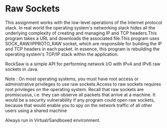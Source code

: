 # Raw Sockets
This assignment works with the low-level operations of the Internet protocol stack. In real world the operating system's networking stack hides all the underlying complexity of creating and managing IP and TCP headers.This program takes a URL and downloads the associated file.This program uses SOCK_RAW/IPPROTO_RAW socket, which are responsible for building the IP and TCP headers in each packet. In essence, this program is rebuilding the operating system's TCP/IP stack within the application.

RockSaw is a simple API for performing network I/O with IPv4 and IPv6 raw sockets in Java.

Note : 
On most operating systems, you must have root access or administrative privileges to use raw sockets.Access to raw sockets requires root privileges on the operating system. Recall that raw sockets are promiscuous, i.e. they can observe all packets that arrive at a machine. It would be a security vulnerability if any program could open raw sockets, because that would enable you to spy on the network traffic of all other users using a shared machine

Always run in Virtual/Sandboxed environment.

